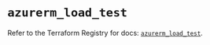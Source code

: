 # `azurerm_load_test`

Refer to the Terraform Registry for docs: [`azurerm_load_test`](https://registry.terraform.io/providers/hashicorp/azurerm/4.33.0/docs/resources/load_test).
